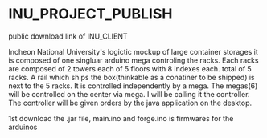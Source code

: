 # INU_PROJECT_PUBLISH
public download link of INU_CLIENT



Incheon National University's logictic mockup of large container storages it is composed of one singluar arduino mega controling the racks. Each racks are composed of 2 towers each of 5 floors with 8 indexes each. total of 5 racks. A rail which ships the box(thinkable as a conatiner to be shipped) is next to the 5 racks. It is controlled independently by a mega. The megas(6) will be controlled on the center via mega. I will be calling it the controller. The controller will be given orders by the java application on the desktop.

1st download the .jar file, main.ino and forge.ino is firmwares for the arduinos
